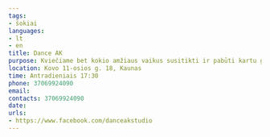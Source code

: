 ```yaml
---
tags:
- šokiai
languages:
- lt
- en
title: Dance AK 
purpose: Kviečiame bet kokio amžiaus vaikus susitikti ir pabūti kartu gatvės šokių treniruotėse. Prašome kas galite atvežti vaikučius, mes patys taip pat galime paimti ir atsivežti į studiją
location: Kovo 11-osios g. 18, Kaunas
time: Antradieniais 17:30
phone: 37069924090
email: 
contacts: 37069924090
date: 
urls:
- https://www.facebook.com/danceakstudio
---
```

